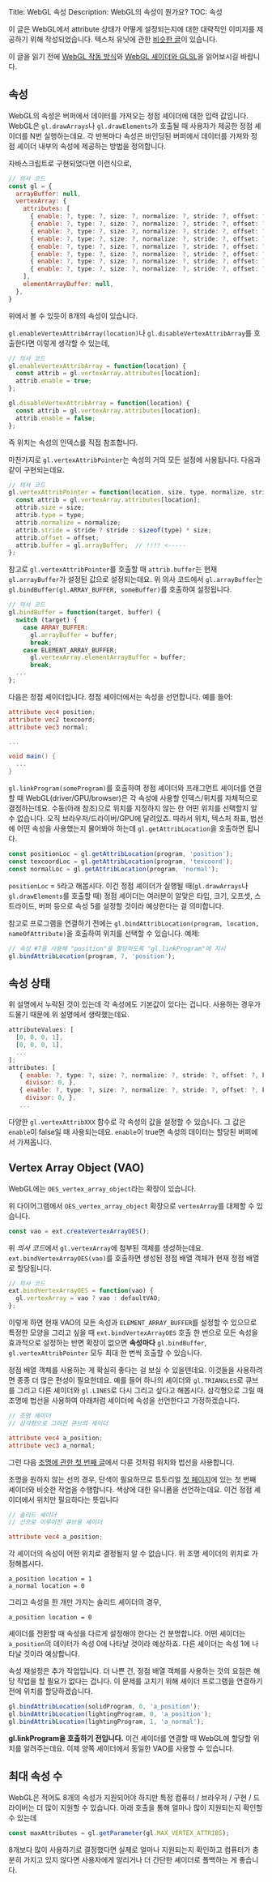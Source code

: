 Title: WebGL 속성
Description: WebGL의 속성이 뭔가요?
TOC: 속성


이 글은 WebGL에서 attribute 상태가 어떻게 설정되는지에 대한 대략적인 이미지를 제공하기 위해 작성되었습니다.
텍스처 유닛에 관한 [비슷한 글](webgl-texture-units.html)이 있습니다.

이 글을 읽기 전에 [WebGL 작동 방식](webgl-how-it-works.html)와 [WebGL 셰이더와 GLSL](https://webglfundamentals.org/webgl/lessons/webgl-shaders-and-glsl.html)을 읽어보시길 바랍니다.

## 속성

WebGL의 속성은 버퍼에서 데이터를 가져오는 정점 셰이더에 대한 입력 값입니다.
WebGL은 `gl.drawArrays`나 `gl.drawElements`가 호출될 때 사용자가 제공한 정점 셰이더를 N번 실행하는데요.
각 반복마다 속성은 바인딩된 버퍼에서 데이터를 가져와 정점 셰이더 내부의 속성에 제공하는 방법을 정의합니다.

자바스크립트로 구현되었다면 이런식으로,

```js
// 의사 코드
const gl = {
  arrayBuffer: null,
  vertexArray: {
    attributes: [
      { enable: ?, type: ?, size: ?, normalize: ?, stride: ?, offset: ?, buffer: ?, divisor: 0, },
      { enable: ?, type: ?, size: ?, normalize: ?, stride: ?, offset: ?, buffer: ?, divisor: 0, },
      { enable: ?, type: ?, size: ?, normalize: ?, stride: ?, offset: ?, buffer: ?, divisor: 0, },
      { enable: ?, type: ?, size: ?, normalize: ?, stride: ?, offset: ?, buffer: ?, divisor: 0, },
      { enable: ?, type: ?, size: ?, normalize: ?, stride: ?, offset: ?, buffer: ?, divisor: 0, },
      { enable: ?, type: ?, size: ?, normalize: ?, stride: ?, offset: ?, buffer: ?, divisor: 0, },
      { enable: ?, type: ?, size: ?, normalize: ?, stride: ?, offset: ?, buffer: ?, divisor: 0, },
      { enable: ?, type: ?, size: ?, normalize: ?, stride: ?, offset: ?, buffer: ?, divisor: 0, },
    ],
    elementArrayBuffer: null,
  },
}
```

위에서 볼 수 있듯이 8개의 속성이 있습니다.

`gl.enableVertexAttribArray(location)`나 `gl.disableVertexAttribArray`를 호출한다면 이렇게 생각할 수 있는데,

```js
// 의사 코드
gl.enableVertexAttribArray = function(location) {
  const attrib = gl.vertexArray.attributes[location];
  attrib.enable = true;
};

gl.disableVertexAttribArray = function(location) {
  const attrib = gl.vertexArray.attributes[location];
  attrib.enable = false;
};
```

즉 위치는 속성의 인덱스를 직접 참조합니다.

마찬가지로 `gl.vertexAttribPointer`는 속성의 거의 모든 설정에 사용됩니다.
다음과 같이 구현되는데요.

```js
// 의사 코드
gl.vertexAttribPointer = function(location, size, type, normalize, stride, offset) {
  const attrib = gl.vertexArray.attributes[location];
  attrib.size = size;
  attrib.type = type;
  attrib.normalize = normalize;
  attrib.stride = stride ? stride : sizeof(type) * size;
  attrib.offset = offset;
  attrib.buffer = gl.arrayBuffer;  // !!!! <-----
};
```

참고로 `gl.vertexAttribPointer`를 호출할 때 `attrib.buffer`는 현재 `gl.arrayBuffer`가 설정된 값으로 설정되는데요.
위 의사 코드에서 `gl.arrayBuffer`는 `gl.bindBuffer(gl.ARRAY_BUFFER, someBuffer)`를 호출하여 설정됩니다.

```js
// 의사 코드
gl.bindBuffer = function(target, buffer) {
  switch (target) {
    case ARRAY_BUFFER:
      gl.arrayBuffer = buffer;
      break;
    case ELEMENT_ARRAY_BUFFER;
      gl.vertexArray.elementArrayBuffer = buffer;
      break;
  ...
};
```

다음은 정점 셰이더입니다.
정점 셰이더에서는 속성을 선언합니다.
예를 들어:

```glsl
attribute vec4 position;
attribute vec2 texcoord;
attribute vec3 normal;

...

void main() {
  ...
}
```

`gl.linkProgram(someProgram)`를 호출하여 정점 셰이더와 프래그먼트 셰이더를 연결할 때 WebGL(driver/GPU/browser)은 각 속성에 사용할 인덱스/위치를 자체적으로 결정하는데요.
수동(아래 참조)으로 위치를 지정하지 않는 한 어떤 위치를 선택할지 알 수 없습니다.
오직 브라우저/드라이버/GPU에 달려있죠.
따라서 위치, 텍스처 좌표, 법선에 어떤 속성을 사용했는지 물어봐야 하는데 `gl.getAttribLocation`을 호출하면 됩니다.

```js
const positionLoc = gl.getAttribLocation(program, 'position');
const texcoordLoc = gl.getAttribLocation(program, 'texcoord');
const normalLoc = gl.getAttribLocation(program, 'normal');
```

`positionLoc` = `5`라고 해봅시다.
이건 정점 셰이더가 실행될 때(`gl.drawArrays`나 `gl.drawElements`를 호출할 때) 정점 셰이더는 여러분이 알맞은 타입, 크기, 오프셋, 스트라이드, 버퍼 등으로 속성 5를 설정할 것이라 예상한다는 걸 의미합니다.

참고로 프로그램을 연결하기 전에는 `gl.bindAttribLocation(program, location, nameOfAttribute)`을 호출하여 위치를 선택할 수 있습니다.
예제:

```js
// 속성 #7을 사용해 "position"을 할당하도록 "gl.linkProgram"에 지시
gl.bindAttribLocation(program, 7, 'position');
```

## 속성 상태

위 설명에서 누락된 것이 있는데 각 속성에도 기본값이 있다는 겁니다.
사용하는 경우가 드물기 때문에 위 설명에서 생략했는데요.

```js
attributeValues: [
  [0, 0, 0, 1],
  [0, 0, 0, 1],
  ...
];
attributes: [
   { enable: ?, type: ?, size: ?, normalize: ?, stride: ?, offset: ?, buffer: ?,
   　divisor: 0, },
   { enable: ?, type: ?, size: ?, normalize: ?, stride: ?, offset: ?, buffer: ?,
   　divisor: 0, },
   ...
```

다양한 `gl.vertexAttribXXX` 함수로 각 속성의 값을 설정할 수 있습니다.
그 값은 `enable`이 false일 때 사용되는데요.
`enable`이 true면 속성의 데이터는 할당된 버퍼에서 가져옵니다.

<a id="vaos"></a>
## Vertex Array Object (VAO)

WebGL에는 `OES_vertex_array_object`라는 확장이 있습니다.

위 다이어그램에서 `OES_vertex_array_object` 확장으로 `vertexArray`를 대체할 수 있습니다.

```js
const vao = ext.createVertexArrayOES();
```

위 *의사 코드*에서 `gl.vertexArray`에 첨부된 객체를 생성하는데요.
`ext.bindVertexArrayOES(vao)`를 호출하면 생성된 정점 배열 객체가 현재 정점 배열로 할당됩니다.

```js
// 의사 코드
ext.bindVertexArrayOES = function(vao) {
  gl.vertexArray = vao ? vao : defaultVAO;
};
```

이렇게 하면 현재 VAO의 모든 속성과 `ELEMENT_ARRAY_BUFFER`를 설정할 수 있으므로 특정한 모양을 그리고 싶을 때 `ext.bindVertexArrayOES` 호출 한 번으로 모든 속성을 효과적으로 설정하는 반면 확장이 없으면 **속성마다** `gl.bindBuffer`, `gl.vertexAttribPointer` 모두 최대 한 번씩 호출할 수 있습니다.

정점 배열 객체를 사용하는 게 확실히 좋다는 걸 보실 수 있을텐데요.
이것들을 사용하려면 종종 더 많은 편성이 필요한데요.
예를 들어 하나의 셰이더와 `gl.TRIANGLES`로 큐브를 그리고 다른 셰이더와 `gl.LINES`로 다시 그리고 싶다고 해봅시다.
삼각형으로 그릴 때 조명에 법선을 사용하여 아래처럼 셰이더에 속성을 선언한다고 가정하겠습니다.

```glsl
// 조명 셰이더
// 삼각형으로 그려진 큐브의 셰이더

attribute vec4 a_position;
attribute vec3 a_normal;
```

그런 다음 [조명에 관한 첫 번째 글](webgl-3d-lighting-directional.html)에서 다룬 것처럼 위치와 법선을 사용합니다.

조명을 원하지 않는 선의 경우, 단색이 필요하므로 튜토리얼 [첫 페이지](webgl-fundamentals.html)에 있는 첫 번째 셰이더와 비슷한 작업을 수행합니다.
색상에 대한 유니폼을 선언하는데요.
이건 정점 셰이더에서 위치만 필요하다는 뜻입니다

```glsl
// 솔리드 셰이더
// 선으로 이루어진 큐브용 셰이더

attribute vec4 a_position;
```

각 셰이더의 속성이 어떤 위치로 결정될지 알 수 없습니다.
위 조명 세이더의 위치로 가정해봅시다.

```
a_position location = 1
a_normal location = 0
```

그리고 속성을 한 개만 가지는 솔리드 셰이더의 경우,

```
a_position location = 0
```

셰이더를 전환할 때 속성을 다르게 설정해야 한다는 건 분명합니다.
어떤 셰이더는 `a_position`의 데이터가 속성 0에 나타날 것이라 예상하죠.
다른 셰이더는 속성 1에 나타날 것이라 예상합니다.

속성 재설정은 추가 작업입니다.
더 나쁜 건, 정점 배열 객체를 사용하는 것의 요점은 해당 작업을 할 필요가 없다는 겁니다.
이 문제를 고치기 위해 셰이더 프로그램을 연결하기 전에 위치를 할당하겠습니다.

```js
gl.bindAttribLocation(solidProgram, 0, 'a_position');
gl.bindAttribLocation(lightingProgram, 0, 'a_position');
gl.bindAttribLocation(lightingProgram, 1, 'a_normal');
```

**gl.linkProgram을 호출하기 전입니다.**
이건 셰이더를 연결할 때 WebGL에 할당할 위치를 알려주는데요.
이제 양쪽 셰이더에서 동일한 VAO를 사용할 수 있습니다.

## 최대 속성 수

WebGL은 적어도 8개의 속성가 지원되어야 하지만 특정 컴퓨터 / 브라우저 / 구현 / 드라이버는 더 많이 지원할 수 있습니다.
아래 호출을 통해 얼마나 많이 지원되는지 확인할 수 있는데

```js
const maxAttributes = gl.getParameter(gl.MAX_VERTEX_ATTRIBS);
```

8개보다 많이 사용하기로 결정했다면 실제로 얼마나 지원되는지 확인하고 컴퓨터가 충분히 가지고 있지 않다면 사용자에게 알리거나 더 간단한 셰이더로 폴백하는 게 좋습니다.


